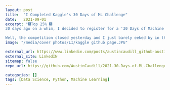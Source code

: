 ```yaml
---
layout: post
title:  "I Completed Kaggle's 30 Days of ML Challenge"
date:   2021-09-01
excerpt: "🎆Top 25% 🎆
30 days ago on a whim, I decided to register for a '30 Days of Machine Learning' competition having absolutely no experience in Machine Learning and very little experience with #Python.

Well, the competition closed yesterday and I just barely eeked by in the top 25% of the rankings out of over 7500+ submissions!"
image: "/media/cover photos/LI/kaggle github page.JPG"

external_url: https://www.linkedin.com/posts/austincaudill_github-austincaudill2021-30-days-of-ml-challenge-activity-6838855101029904384-3aPN
external_site: LinkedIN
sitemap: false
repo_url: https://github.com/AustinCaudill/2021-30-Days-of-ML-Challenge

categories: []
tags: [Data Science, Python, Machine Learning]
---
```

